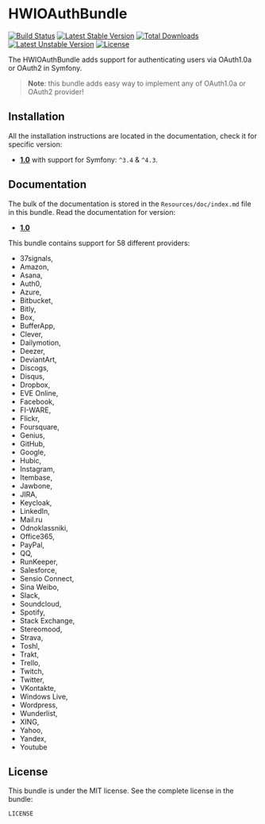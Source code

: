 HWIOAuthBundle
==============

[![Build Status](https://secure.travis-ci.org/hwi/HWIOAuthBundle.svg?branch=master)](http://travis-ci.org/hwi/HWIOAuthBundle) [![Latest Stable Version](https://poser.pugx.org/hwi/oauth-bundle/v/stable.svg)](https://packagist.org/packages/hwi/oauth-bundle) [![Total Downloads](https://poser.pugx.org/hwi/oauth-bundle/downloads.svg)](https://packagist.org/packages/hwi/oauth-bundle) [![Latest Unstable Version](https://poser.pugx.org/hwi/oauth-bundle/v/unstable.svg)](https://packagist.org/packages/hwi/oauth-bundle) [![License](https://poser.pugx.org/hwi/oauth-bundle/license.svg)](https://packagist.org/packages/hwi/oauth-bundle)

The HWIOAuthBundle adds support for authenticating users via OAuth1.0a or OAuth2 in Symfony.

> __Note__: this bundle adds easy way to implement any of OAuth1.0a or OAuth2 provider!

Installation
------------

All the installation instructions are located in the documentation, check it for specific
version:

* [__1.0__](https://github.com/hwi/HWIOAuthBundle/blob/master/Resources/doc/1-setting_up_the_bundle.md) with support for Symfony: `^3.4` & `^4.3`.

Documentation
-------------

The bulk of the documentation is stored in the `Resources/doc/index.md`
file in this bundle. Read the documentation for version:

* [__1.0__](https://github.com/hwi/HWIOAuthBundle/blob/master/Resources/doc/index.md)

This bundle contains support for 58 different providers:
* 37signals,
* Amazon,
* Asana,
* Auth0,
* Azure,
* Bitbucket,
* Bitly,
* Box,
* BufferApp,
* Clever,
* Dailymotion,
* Deezer,
* DeviantArt,
* Discogs,
* Disqus,
* Dropbox,
* EVE Online,
* Facebook,
* FI-WARE,
* Flickr,
* Foursquare,
* Genius,
* GitHub,
* Google,
* Hubic,
* Instagram,
* Itembase,
* Jawbone,
* JIRA,
* Keycloak,
* LinkedIn,
* Mail.ru
* Odnoklassniki,
* Office365,
* PayPal,
* QQ,
* RunKeeper,
* Salesforce,
* Sensio Connect,
* Sina Weibo,
* Slack,
* Soundcloud,
* Spotify,
* Stack Exchange,
* Stereomood,
* Strava,
* Toshl,
* Trakt,
* Trello,
* Twitch,
* Twitter,
* VKontakte,
* Windows Live,
* Wordpress,
* Wunderlist,
* XING,
* Yahoo,
* Yandex,
* Youtube

License
-------

This bundle is under the MIT license. See the complete license in the bundle:

    LICENSE
